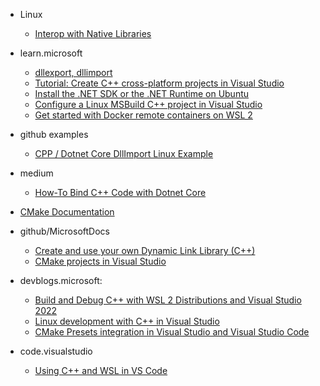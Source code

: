 - Linux
  - [Interop with Native Libraries](https://www.mono-project.com/docs/advanced/pinvoke/)

- learn.microsoft
  - [dllexport, dllimport](https://learn.microsoft.com/en-us/cpp/cpp/dllexport-dllimport?view=msvc-170)
  - [Tutorial: Create C++ cross-platform projects in Visual Studio](https://learn.microsoft.com/en-us/cpp/build/get-started-linux-cmake?view=msvc-170)
  - [Install the .NET SDK or the .NET Runtime on Ubuntu](https://learn.microsoft.com/en-us/dotnet/core/install/linux-ubuntu)
  - [Configure a Linux MSBuild C++ project in Visual Studio](https://learn.microsoft.com/en-us/cpp/linux/configure-a-linux-project?view=msvc-170)
  - [Get started with Docker remote containers on WSL 2](https://learn.microsoft.com/en-us/windows/wsl/tutorials/wsl-containers)

- github examples
  - [CPP / Dotnet Core DllImport Linux Example](https://github.com/matthew-macgregor/cpp-dotnet-core-dllimport)

- medium
  - [How-To Bind C++ Code with Dotnet Core](https://medium.com/@xaviergeerinck/how-to-bind-c-code-with-dotnet-core-157a121c0aa6)

- [CMake Documentation](https://cmake.org/cmake/help/latest/manual/cmake.1.html#)

- github/MicrosoftDocs
  - [Create and use your own Dynamic Link Library (C++)](https://github.com/MicrosoftDocs/cpp-docs/blob/main/docs/build/walkthrough-creating-and-using-a-dynamic-link-library-cpp.md)
  - [CMake projects in Visual Studio](https://github.com/MicrosoftDocs/cpp-docs/blob/main/docs/build/cmake-projects-in-visual-studio.md)

- devblogs.microsoft:
  - [Build and Debug C++ with WSL 2 Distributions and Visual Studio 2022](https://devblogs.microsoft.com/cppblog/build-and-debug-c-with-wsl-2-distributions-and-visual-studio-2022/)
  - [Linux development with C++ in Visual Studio](https://devblogs.microsoft.com/cppblog/linux-development-with-c-in-visual-studio/)
  - [CMake Presets integration in Visual Studio and Visual Studio Code](https://devblogs.microsoft.com/cppblog/cmake-presets-integration-in-visual-studio-and-visual-studio-code/)

- code.visualstudio
  - [Using C++ and WSL in VS Code](https://code.visualstudio.com/docs/cpp/config-wsl)
